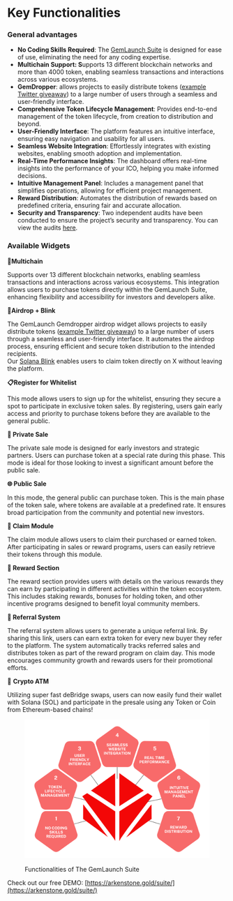 # Key Functionalities

### General advantages

* **No Coding Skills Required**: The [GemLaunch Suite](https://arkenstone.gold/suite/) is designed for ease of use, eliminating the need for any coding expertise.
* **Multichain Support: S**upports 13 different blockchain networks and more than 4000 token, enabling seamless transactions and interactions across various ecosystems.&#x20;
* **GemDropper**: allows projects to easily distribute tokens ([example Twitter giveaway](https://x.com/ARKNsol/status/1802222907801608295)) to a large number of users through a seamless and user-friendly interface.
* **Comprehensive Token Lifecycle Management**: Provides end-to-end management of the token lifecycle, from creation to distribution and beyond.
* **User-Friendly Interface**: The platform features an intuitive interface, ensuring easy navigation and usability for all users.
* **Seamless Website Integration**: Effortlessly integrates with existing websites, enabling smooth adoption and implementation.
* **Real-Time Performance Insights**: The dashboard offers real-time insights into the performance of your ICO, helping you make informed decisions.
* **Intuitive Management Panel**: Includes a management panel that simplifies operations, allowing for efficient project management.
* **Reward Distribution**: Automates the distribution of rewards based on predefined criteria, ensuring fair and accurate allocation.
* **Security and Transparency**: Two independent audits have been conducted to ensure the project’s security and transparency. You can view the audits [here](https://arkenstone.gold/#audit).

### Available Widgets

🔁**Multichain**

Supports over 13 different blockchain networks, enabling seamless transactions and interactions across various ecosystems. This integration allows users to purchase tokens directly within the GemLaunch Suite, enhancing flexibility and accessibility for investors and developers alike.

**💎Airdrop + Blink**

The GemLaunch Gemdropper airdrop widget allows projects to easily distribute tokens ([example Twitter giveaway](https://x.com/ARKNsol/status/1819377386841846065)) to a large number of users through a seamless and user-friendly interface. It automates the airdrop process, ensuring efficient and secure token distribution to the intended recipients.\
Our [Solana Blink](https://x.com/ARKNsol/status/1816407281744896143) enables users to claim token directly on X without leaving the platform.

**📋Register for Whitelist**

This mode allows users to sign up for the whitelist, ensuring they secure a spot to participate in exclusive token sales. By registering, users gain early access and priority to purchase tokens before they are available to the general public.

**💼 Private Sale**

The private sale mode is designed for early investors and strategic partners. Users can purchase  token at a special rate during this phase. This mode is ideal for those looking to invest a significant amount before the public sale.

**🌐 Public Sale**

In this mode, the general public can purchase token. This is the main phase of the token sale, where tokens are available at a predefined rate. It ensures broad participation from the community and potential new investors.

**🏅 Claim Module**

The claim module allows users to claim their purchased or earned token. After participating in sales or reward programs, users can easily retrieve their tokens through this module.

**🎁 Reward Section**

The reward section provides users with details on the various rewards they can earn by participating in different activities within the token ecosystem. This includes staking rewards, bonuses for holding token, and other incentive programs designed to benefit loyal community members.

**🔗 Referral System**

The referral system allows users to generate a unique referral link. By sharing this link, users can earn extra token for every new buyer they refer to the platform. The system automatically tracks referred sales and distributes token as part of the reward program on claim day. This mode encourages community growth and rewards users for their promotional efforts.

💸 **Crypto ATM**

Utilizing super fast deBridge swaps, users can now easily fund their wallet with Solana (SOL) and participate in the presale using any Token or Coin from Ethereum-based chains!

<figure><img src="../.gitbook/assets/7 functionalities.png" alt=""><figcaption><p>Functionalities of The GemLaunch Suite</p></figcaption></figure>

Check out our free DEMO: [https://arkenstone.gold/suite/](https://arkenstone.gold/suite/)
